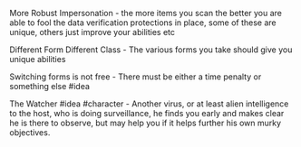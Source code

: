 More Robust Impersonation - the more items you scan the better you are able to fool the data verification protections in place, some of these are unique, others just improve your abilities etc

Different Form Different Class - The various forms you take should give you unique abilities

Switching forms is not free - There must be either a time penalty or something else #idea 

The Watcher #idea #character - Another virus, or at least alien intelligence to the host, who is doing surveillance, he finds you early and makes clear he is there to observe, but may help you if it helps further his own murky objectives. 